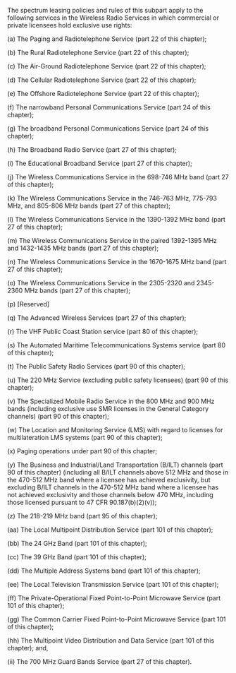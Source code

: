 The spectrum leasing policies and rules of this subpart apply to the following services in the Wireless Radio Services in which commercial or private licensees hold exclusive use rights:

(a) The Paging and Radiotelephone Service (part 22 of this chapter);

(b) The Rural Radiotelephone Service (part 22 of this chapter);

(c) The Air-Ground Radiotelephone Service (part 22 of this chapter);

(d) The Cellular Radiotelephone Service (part 22 of this chapter);

(e) The Offshore Radiotelephone Service (part 22 of this chapter);
                

(f) The narrowband Personal Communications Service (part 24 of this chapter);

(g) The broadband Personal Communications Service (part 24 of this chapter);

(h) The Broadband Radio Service (part 27 of this chapter);

(i) The Educational Broadband Service (part 27 of this chapter);

(j) The Wireless Communications Service in the 698-746 MHz band (part 27 of this chapter);

(k) The Wireless Communications Service in the 746-763 MHz, 775-793 MHz, and 805-806 MHz bands (part 27 of this chapter);

(l) The Wireless Communications Service in the 1390-1392 MHz band (part 27 of this chapter);

(m) The Wireless Communications Service in the paired 1392-1395 MHz and 1432-1435 MHz bands (part 27 of this chapter);

(n) The Wireless Communications Service in the 1670-1675 MHz band (part 27 of this chapter);

(o) The Wireless Communications Service in the 2305-2320 and 2345-2360 MHz bands (part 27 of this chapter);

(p) [Reserved]

(q) The Advanced Wireless Services (part 27 of this chapter);

(r) The VHF Public Coast Station service (part 80 of this chapter);

(s) The Automated Maritime Telecommunications Systems service (part 80 of this chapter);

(t) The Public Safety Radio Services (part 90 of this chapter);

(u) The 220 MHz Service (excluding public safety licensees) (part 90 of this chapter);

(v) The Specialized Mobile Radio Service in the 800 MHz and 900 MHz bands (including exclusive use SMR licenses in the General Category channels) (part 90 of this chapter);

(w) The Location and Monitoring Service (LMS) with regard to licenses for multilateration LMS systems (part 90 of this chapter);

(x) Paging operations under part 90 of this chapter;

(y) The Business and Industrial/Land Transportation (B/ILT) channels (part 90 of this chapter) (including all B/ILT channels above 512 MHz and those in the 470-512 MHz band where a licensee has achieved exclusivity, but excluding B/ILT channels in the 470-512 MHz band where a licensee has not achieved exclusivity and those channels below 470 MHz, including those licensed pursuant to 47 CFR 90.187(b)(2)(v));

(z) The 218-219 MHz band (part 95 of this chapter);

(aa) The Local Multipoint Distribution Service (part 101 of this chapter);

(bb) The 24 GHz Band (part 101 of this chapter);

(cc) The 39 GHz Band (part 101 of this chapter);

(dd) The Multiple Address Systems band (part 101 of this chapter);

(ee) The Local Television Transmission Service (part 101 of this chapter);

(ff) The Private-Operational Fixed Point-to-Point Microwave Service (part 101 of this chapter);

(gg) The Common Carrier Fixed Point-to-Point Microwave Service (part 101 of this chapter);

(hh) The Multipoint Video Distribution and Data Service (part 101 of this chapter); and,

(ii) The 700 MHz Guard Bands Service (part 27 of this chapter).

